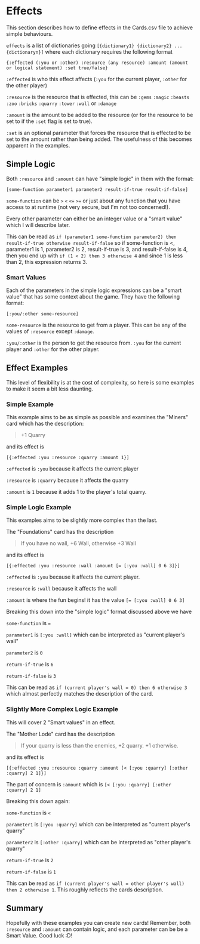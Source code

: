 # Effects

This section describes how to define effects in the Cards.csv file to achieve simple behaviours.

`effects` is a list of dictionaries going `[{dictionary1} {dictionary2} ... {dictionaryn}]` where each dictionary requires the following format

```{:effected (:you or :other) :resource (any resource) :amount (amount or logical statement) :set true/false}```


`:effected` is who this effect affects (`:you` for the current player, `:other` for the other player)

`:resource` is the resource that is effected, this can be `:gems` `:magic` `:beasts` `:zoo` `:bricks` `:quarry` `:tower` `:wall` or `:damage`

`:amount` is the amount to be added to the resource (or for the resource to be set to if the `:set` flag is set to true).

`:set` is an optional parameter that forces the resource that is effected to be set to the amount rather than being added. The usefulness of this becomes apparent in the examples.

## Simple Logic
Both `:resource` and `:amount` can have "simple logic" in them with the format:

```[some-function parameter1 parameter2 result-if-true result-if-false]```

`some-function` can be `>` `<` `<=` `>=` or just about any function that you have access to at runtime (not very secure, but I'm not too concerned!).

Every other parameter can either be an integer value or a "smart value" which I will describe later.

This can be read as `if (parameter1 some-function parameter2) then result-if-true otherwise result-if-false` so if some-function is <, parameter1 is 1, parameter2 is 2, result-if-true is 3, and result-if-false is 4, then you end up with `if (1 < 2) then 3 otherwise 4` and since 1 is less than 2, this expression returns 3.

### Smart Values
Each of the parameters in the simple logic expressions can be a "smart value" that has some context about the game. They have the following format:

`[:you/:other some-resource]`

`some-resource` is the resource to get from a player. This can be any of the values of `:resource` except `:damage`.

`:you/:other` is the person to get the resource from. `:you` for the current player and `:other` for the other player.

## Effect Examples
This level of flexibility is at the cost of complexity, so here is some examples to make it seem a bit less daunting.

### Simple Example
This example aims to be as simple as possible and examines the "Miners" card which has the description:

> +1 Quarry

and its effect is 

```[{:effected :you :resource :quarry :amount 1}]```

`:effected` is `:you` because it affects the current player

`:resource` is `:quarry` because it affects the quarry

`:amount` is `1` because it adds 1 to the player's total quarry.

### Simple Logic Example
This examples aims to be slightly more complex than the last.

The "Foundations" card has the description

> If you have no wall, +6 Wall, otherwise +3 Wall

and its effect is

```[{:effected :you :resource :wall :amount [= [:you :wall] 0 6 3]}]```

`:effected` is `:you` because it affects the current player.

`:resource` is `:wall` because it affects the wall

`:amount` is where the fun begins! it has the value `[= [:you :wall] 0 6 3]`

Breaking this down into the "simple logic" format discussed above we have

`some-function` is `=`

`parameter1` is `[:you :wall]` which can be interpreted as "current player's wall"

`parameter2` is `0`

`return-if-true` is `6`

`return-if-false` is `3`


This can be read as `if (current player's wall = 0) then 6 otherwise 3` which almost perfectly matches the description of the card.

### Slightly More Complex Logic Example
This will cover 2 "Smart values" in an effect.

The "Mother Lode" card has the description

> If your quarry is less than the enemies, +2 quarry. +1 otherwise.

and its effect is

```[{:effected :you :resource :quarry :amount [< [:you :quarry] [:other :quarry] 2 1]}]```

The part of concern is `:amount` which is `[< [:you :quarry] [:other :quarry] 2 1]`

Breaking this down again:

`some-function` is `<`

`parameter1` is `[:you :quarry]` which can be interpreted as "current player's quarry"

`parameter2` is `[:other :quarry]` which can be interpreted as "other player's quarry"

`return-if-true` is `2`

`return-if-false` is `1`


This can be read as `if (current player's wall = other player's wall) then 2 otherwise 1`. This roughly reflects the cards description.


## Summary
Hopefully with these examples you can create new cards! Remember, both `:resource` and `:amount` can contain logic, and each parameter can be be a Smart Value. Good luck :D!
